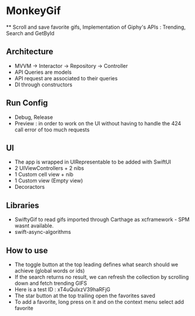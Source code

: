 
# MonkeyGif

** Scroll and save favorite gifs, Implementation of Giphy's APIs : Trending, Search and GetById

## Architecture

- MVVM -> Interactor -> Repository -> Controller
- API Queries are models
- API request are associated to their queries
- DI through constructors


## Run Config

- Debug, Release
- Preview :  in order to work on the UI without having to handle the 424 call error of too much requests


## UI

- The app is wrapped in UIRepresentable to be added with SwiftUI
- 2 UIViewControllers + 2 nibs
- 1 Custom cell view + nib
- 1 Custom view (Empty view)
- Decoractors


## Libraries

- SwiftyGif to read gifs imported through Carthage as xcframework - SPM wasnt available.
- swift-async-algorithms

## How to use

- The toggle button at the top leading defines what search should we achieve (global words or ids) 
- If the search returns no result, we can refresh the collection by scrolling down and fetch trending GIFS
- Here is a test ID : xT4uQulxzV39haRFjG
- The star button at the top trailing open the favorites saved
- To add a favorite, long press on it and on the context menu select add favorite
